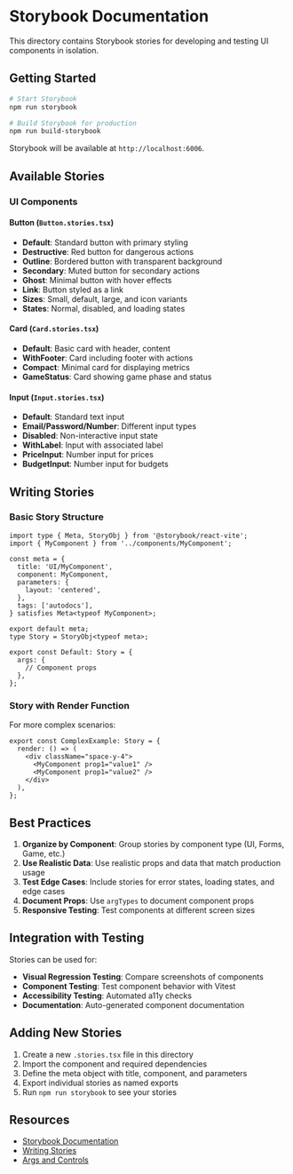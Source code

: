 # Storybook Documentation

This directory contains Storybook stories for developing and testing UI components in isolation.

## Getting Started

```bash
# Start Storybook
npm run storybook

# Build Storybook for production
npm run build-storybook
```

Storybook will be available at `http://localhost:6006`.

## Available Stories

### UI Components

#### Button (`Button.stories.tsx`)
- **Default**: Standard button with primary styling
- **Destructive**: Red button for dangerous actions
- **Outline**: Bordered button with transparent background
- **Secondary**: Muted button for secondary actions
- **Ghost**: Minimal button with hover effects
- **Link**: Button styled as a link
- **Sizes**: Small, default, large, and icon variants
- **States**: Normal, disabled, and loading states

#### Card (`Card.stories.tsx`)
- **Default**: Basic card with header, content
- **WithFooter**: Card including footer with actions
- **Compact**: Minimal card for displaying metrics
- **GameStatus**: Card showing game phase and status

#### Input (`Input.stories.tsx`)
- **Default**: Standard text input
- **Email/Password/Number**: Different input types
- **Disabled**: Non-interactive input state
- **WithLabel**: Input with associated label
- **PriceInput**: Number input for prices
- **BudgetInput**: Number input for budgets

## Writing Stories

### Basic Story Structure

```tsx
import type { Meta, StoryObj } from '@storybook/react-vite';
import { MyComponent } from '../components/MyComponent';

const meta = {
  title: 'UI/MyComponent',
  component: MyComponent,
  parameters: {
    layout: 'centered',
  },
  tags: ['autodocs'],
} satisfies Meta<typeof MyComponent>;

export default meta;
type Story = StoryObj<typeof meta>;

export const Default: Story = {
  args: {
    // Component props
  },
};
```

### Story with Render Function

For more complex scenarios:

```tsx
export const ComplexExample: Story = {
  render: () => (
    <div className="space-y-4">
      <MyComponent prop1="value1" />
      <MyComponent prop1="value2" />
    </div>
  ),
};
```

## Best Practices

1. **Organize by Component**: Group stories by component type (UI, Forms, Game, etc.)
2. **Use Realistic Data**: Use realistic props and data that match production usage
3. **Test Edge Cases**: Include stories for error states, loading states, and edge cases
4. **Document Props**: Use `argTypes` to document component props
5. **Responsive Testing**: Test components at different screen sizes

## Integration with Testing

Stories can be used for:
- **Visual Regression Testing**: Compare screenshots of components
- **Component Testing**: Test component behavior with Vitest
- **Accessibility Testing**: Automated a11y checks
- **Documentation**: Auto-generated component documentation

## Adding New Stories

1. Create a new `.stories.tsx` file in this directory
2. Import the component and required dependencies
3. Define the meta object with title, component, and parameters
4. Export individual stories as named exports
5. Run `npm run storybook` to see your stories

## Resources

- [Storybook Documentation](https://storybook.js.org/docs)
- [Writing Stories](https://storybook.js.org/docs/writing-stories)
- [Args and Controls](https://storybook.js.org/docs/essentials/controls)
